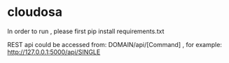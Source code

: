 # cloudosa

In order to run , please first pip install requirements.txt

REST api could be accessed from: DOMAIN/api/[Command] , for example: http://127.0.0.1:5000/api/SINGLE
